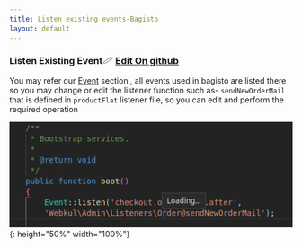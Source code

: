 ```yaml
---
title: Listen existing events-Bagisto
layout: default
---
```


### Listen Existing Event<span class="edit-github"><img src="/docs/assets/images/Icon-Pencil-Large.svg" width="19px" height="13px"/> <a href="https://github.com/bagisto/bagisto-docs">Edit On github</a></span>

You may refer our [Event](events.html) section , all events used in bagisto are listed there so you may change or edit the listener function such as- `sendNewOrderMail` that is defined in `productFlat` listener file, so you can edit and perform the required operation

![Bagisto Root Directory](assets/images/Bagisto_Docs_Images/Events/define-event.png){: height="50%" width="100%"}


